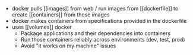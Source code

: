 - docker pulls [[images]] from web / run images from [[dockerfile]] to create [[containers]] from those images
- docker makes containers from specifications provided in the dockerfile
- uses [[volumes]]
docker
	- Package applications and their dependencies into containers
	- Run those containers reliably across environments (dev, test, prod)
	- Avoid "it works on my machine" issues